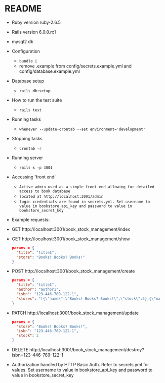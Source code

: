 # README

* Ruby version ruby-2.6.5
* Rails version 6.0.0.rc1
* mysql2 db

* Configuration
  - `bundle i`
  - remove .example from config/secrets.example.yml and config/database.example.yml

* Database setup
  - `rails db:setup`

* How to run the test suite
  - `rails test`

* Running tasks
  - `whenever --update-crontab --set environment='development'`

* Stopping tasks
  - `crontab -r`

* Running server
  - `rails s -p 3001`

* Accessing 'front end'
  - `Active admin used as a simple front end allowing for detailed access to book database`
  - `located at http://localhost:3001/admin`
  - `login credentials are found in secrets.yml. Set username to value in bookstore_api_key and password to value in bookstore_secret_key`

* Example requests:
* GET http://localhost:3001/book_stock_management/index
* GET http://localhost:3001/book_stock_management/show
  ``` JSON
  params = {
    "title": "title1",
    "store": "Books! Books? Books!"
  }
  ```
* POST http://localhost:3001/book_stock_management/create
  ``` JSON
  params = {
    "title": "title1",
    "author": "author1",
    "isbn": "123-446-789-122-1",
    "stores": "[{\"name\":\"Books! Books? Books!\",\"stock\":5},{\"name\":\"Big John's Big Books\",\"stock\":1}]"
  }
  ```
* PATCH http://localhost:3001/book_stock_management/update
  ``` JSON
  params = {
    "store": "Books! Books? Books!",
    "isbn": "123-446-789-122-1",
    "stock": 2
  }
  ```
* DELETE http://localhost:3001/book_stock_management/destroy?isbn=123-446-789-122-1

* Authorization handled by HTTP Basic Auth. Refer to secrets.yml for values. Set username to value in bookstore_api_key and password to value in bookstore_secret_key
